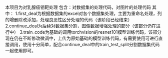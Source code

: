 本项目为对乳腺癌钼靶处理
包含：对数据集的处理代码，对图片的处理代码
其中：
1.first_deal为根据数据集的excel对各个数据集处理，主要为重命名处理，列的增删除改添加，处理良恶性区分处理的代码（该阶段已经结束）
2.continue_deal为后续对数据集分割，图像数据增强处理的部分（该部分仍在进行中）
3.train_code为基础的调用torchvision的resnet101模型训练代码，该部分现在仍在不断修改微调中，上传为原始基础的模型训练代码，有需要使用可进行直接调用，使用十分简单，配合continue_deal中的train_test_split分割数据集代码一起使用即可。
